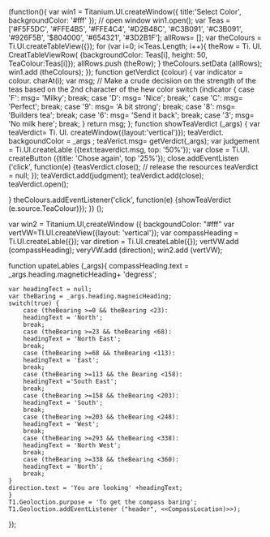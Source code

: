 (function(){
	var win1 = Titanium.UI.createWindow({
		title:'Select Color', 
		backgroundColor: '#fff'
	});
// open window
win1.open();
	var Teas = ['#F5F5DC', '#FFE4B5', '#FFE4C4', '#D2B48C', '#C3B091', '#C3B091', '#926F5B', '$804000', '#654321', '#3D2B1F']; 
	allRows= []; 
	var theColours = Ti.UI.createTableView({});
	for (var i=0; i<Teas.Length; i++){ 
		theRow = Ti. UI. CreatTableViewRow( {backgroundColor: Teas[i], height: 50, TeaColour:Teas[i]}); 
	allRows.push (theRow); 
}
	theColours.setData (allRows); 
	win1.add (theColours);
});
	function getVerdict (colour) {
	var indicator = colour. charAt(i); 
	var msg; 
// Make a crude decisiion on the strength of the teas based on the 2nd character of the hew color 
	switch (indicator {
	case 'F': msg= 'Milky'; break;
	case 'D': msg= 'Nice'; break;'
	case 'C': msg= 'Perfect'; break; 
	case '9': msg= 'A bit strong'; break; 
	case '8': msg= 'Builders tea'; break; 
	case '6': msg= 'Send it back'; break; 
	case '3'; msg= 'No milk here'; break; 
}
	return msg;
};
function showTeaVerdict (_args) {
	var teaVerdict= Ti. UI. createWindow({layout:'vertical')}); 
	teaVerdict. backgoundColor = _args ;
	teaVerict.msg= getVerdict(_args); 
	var judgement = Ti.UI.createLable
	({text:teaverdict.msg, top: '50%'}); 
	var close = Ti.UI. createButton
	({title: 'Chose again', top '25%'}); 
	close.addEventListen ('click', function(e)
		{teasVerdict.close(); 
// release the resources
		teaVerdict = null; 
});
		teaVerdict.add(judgment);
		teaVerdict.add(close); 
		teaVerdict.open(); 
	
}
theColours.addEventListener('click', function(e)
{showTeaVerdict (e.source.TeaColour)}); 
}) ();

var win2 = Titanium.UI,createWindow ({
	backgoundColor: "#fff"
var vertVW=TI.UI.createView({layout: 'vertical'});
var compassHeading = Ti.UI.createLable({}); 
var diretion = Ti.UI.createLable({});
vertVW.add (compassHeading);
veryVW.add (direction); 
win2.add (vertVW); 

function upateLables (_args){
	compassHeading.text = 
	_args.heading.magneticHeading+ 'degress';
	
	var headingTect = null; 
	var theBaring = _args.heading.magneicHeading; 
	switch(true) {
		case (theBearing >=0 && theBearing <23):
		headingText = 'North';
		break;
		case (theBearing >=23 && theBearing <68):
		headingText = 'North East'; 
		break;
		case (theBearing >=68 && theBearing <113):
		headingText = 'East'; 
		break;
		case (theBearing >=113 && the Bearing <158):
		headingText ='South East'; 
		break;
		case (theBearing >=158 && theBearing <203):
		headingText = 'South'; 
		break;
		case (theBearing >=203 && theBearing <248):
		headingText = 'West'; 
		break;
		case (theBearing >=293 && theBearing <338):
		headingText = 'North West'; 
		break;
		case (theBearing >=338 && theBearing <360):
		headingText = 'North'; 
		break;
	}
	direction.text = 'You are looking' +headingText;
	}
	T1.Geoloction.purpose = 'To get the compass baring'; 
	T1.Geoloction.addEventListener ("header", <<CompassLocation)>>);
	 
}); 


